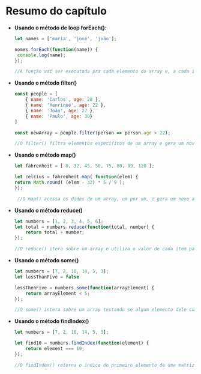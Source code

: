 # Resumo do capítulo

- **Usando o método de loop forEach():**
    ```javascript
    let names = ['maria', 'josé', 'joão'];

    nomes.forEach(function(name)) {
     console.log(name);
    });

    //A função vai ser executada pra cada elemento do array e, a cada interação, o valor do elemento é atribuido à variável passada como parâmetro da função callback, no caso nome.
    ```

- **Usando o método filter()**
    ```javascript
    const people = [
        { name: 'Carlos', age: 28 },
        { name: 'Henrique', age: 22 },
        { name: 'João', age: 27 },
        { name: 'Paulo', age: 30}
    ]

    const newArray = people.filter(person => person.age > 22);

    //O filter() filtra elementos específicos de um array e gera um novo array com os elementos que "passaram" no filtro.
    ```

- **Usando o método map()**
    ```javascript
    let fahrenheit = [ 0, 32, 45, 50, 75, 80, 99, 120 ];
 
    let celcius = fahrenheit.map( function(elem) {
    return Math.round( (elem - 32) * 5 / 9 );
    });
    
     //O map() acessa os dados de um array, um por um, e gera um novo array após executar uma ação em cada elemento do array inicial.
    ```

- **Usando o método reduce()**
    ```javascript
    let numbers = [1, 2, 3, 4, 5, 6];
    let total = numbers.reduce(function(total, number) {
        return total + number;
    });

    //O reduce() itera sobre um array e utiliza o valor de cada item para criar um objeto final de acordo com a regra especificada na função callback.
    ```

- **Usando o método some()**
    ```javascript
    let numbers = [7, 2, 10, 14, 5, 3];
    let lessThanFive = false

    lessThenFive = numbers.some(function(arrayElement) {
        return arrayElement < 5;
    });

    //O some() intera sobre um array testando se algum elemento dele cumpre a especicificação da função callback.
    ```

- **Usando o método findIndex()**
    ```javascript
    let numbers = [7, 2, 10, 14, 5, 3];
   
    let find10 = numbers.findIndex(function(element) {
        return element === 10;
    });

    //O findIndex() retorna o índice do primeiro elemento de uma matriz que passar pela especificação da função callback.
    ```
